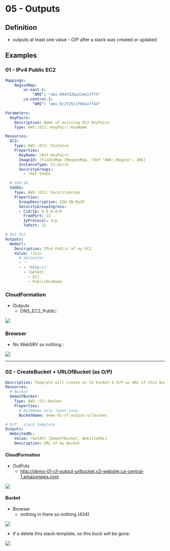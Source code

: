 # 05 - Outputs

## Definition
* outputs at least one value - O/P after a stack was created or updated
  
## Examples
### 01 - IPv4 Public EC2
````yaml
Mappings:
    RegionMap:
        us-east-1:
            "AMI": "ami-0947d2ba12ee1ff75"
        ca-central-1:
            "AMI": "ami-0c2f25c1f66a1ff4d"

Parameters:
  KeyPairs:
    Description: Name of existing EC2 KeyPairs
    Type: AWS::EC2::KeyPair::KeyName

Resources:
  EC2:
    Type: AWS::EC2::Instance
    Properties:
      KeyName: !Ref KeyPairs
      ImageId: !FindInMap [RegionMap, !Ref "AWS::Region", AMI]
      InstanceType: t2.micro
      SecurityGroups:
        - !Ref SSHSG

  # SSH-SG
  SSHSG:
    Type: AWS::EC2::SecurityGroup
    Properties:
      GroupDescription: SSH-IN-MyIP
      SecurityGroupIngress:
      - CidrIp: 0.0.0.0/0
        FromPort: 22
        IpProtocol: tcp
        ToPort: 22

# Out Put
Outputs:
  WebUrl:
    Description: IPv4 Public of my EC2
    Value: !Join
      # delimiter
      - ''
      - - 'http://'
        - !GetAtt
          - EC2
          - PublicDnsName
````

### CloudFormation
* Outputs
    * DNS_EC2_Public:
    
[<img src="https://i.imgur.com/I4D2WcB.png">](https://i.imgur.com/I4D2WcB.png)

### Browser
* No WebSRV so nothing :

[<img src="https://i.imgur.com/9HdQCsd.png">](https://i.imgur.com/9HdQCsd.png)

---

### 02 - CreateBucket + URLOfBucket (as O/P)
````yaml
Description: Template will create an S3 bucket & O/P as URL of this Bucket
Resources:
  # Bucket
  DemoCFBucket:
    Type: AWS::S3::Bucket
    Properties:
      # BuckName only lower case
      BucketName: demo-01-cf-output-urlbucket

# O/P - stack template
Outputs:
  WebsiteURL:
    Value: !GetAtt [DemoCFBucket, WebsiteURL]
    Description: URL of my Bucket
````

#### CloudFormation
* OutPuts
    * http://demo-01-cf-output-urlbucket.s3-website.ca-central-1.amazonaws.com
    
[<img src="https://i.imgur.com/H8Q7Nff.png">](https://i.imgur.com/H8Q7Nff.png)

#### Bucket
* Browser
    * nothing in there so nothing (404)

[<img src="https://i.imgur.com/MAfF5Sd.png">](https://i.imgur.com/MAfF5Sd.png)

* if a delete this stack-template, so this buck will be gone:

[<img src="https://i.imgur.com/Fu5cWWZ.png">](https://i.imgur.com/Fu5cWWZ.png)
